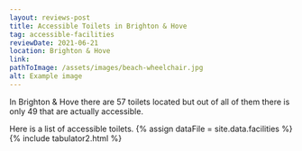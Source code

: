 ```yaml
---
layout: reviews-post
title: Accessible Toilets in Brighton & Hove
tag: accessible-facilities
reviewDate: 2021-06-21
location: Brighton & Hove
link: 
pathToImage: /assets/images/beach-wheelchair.jpg
alt: Example image
---
```

In Brighton & Hove there are 57 toilets located but out of all of them there is only 49 that are actually accessible. 

<!-- excerpt-end -->

Here is a list of accessible toilets.
{% assign dataFile = site.data.facilities %}
{% include tabulator2.html %}